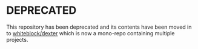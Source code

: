 # DEPRECATED

This repository has been deprecated and its contents have been moved in to [whiteblock/dexter](http://github.com/whiteblock/dexter) which is now a mono-repo containing multiple projects.
